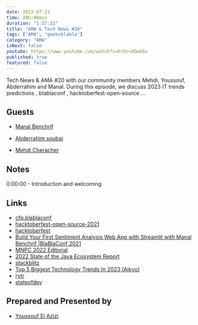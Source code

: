 ```yaml
---
date: 2022-07-23
time: 20h:00min
duration: "1:57:21"
title: "AMA & Tech News #20"
tags: ["AMA", "geeksblabla"]
category: "AMA"
isNext: false
youtube: https://www.youtube.com/watch?v=FrhrvdQwmSo
published: true
featured: false
---
```


Tech News & AMA #20 with our community members Mehdi, Youssouf, Abderrahim and Manal. During this episode, we discuss 2023 IT trends predictions , blablaconf , hacktoberfest-open-source ... 
## Guests

- [Manal Benchrif](https://twitter.com/benchrifmanal)

- [Abderrahim soubai](https://www.soubai.me/)

- [Mehdi Cheracher](https://twitter.com/Mehdi_Cheracher)

## Notes

0:00:00 - Introduction and welcoming


## Links

- [cfp.blablaconf](https://cfp.blablaconf.com/)
- [hacktoberfest-open-source-2021](https://geeksblabla.com/.../hacktoberfest-open-source-2021)
- [hacktoberfest](https://hacktoberfest.com/?fbclid=IwAR3W6o4ImjsK40Min99_hTt6tWrNT-atkdeso9xUjQDBiNbbwLoxOGZlo-M)
- [Build Your First Sentiment Analysis Web App with Streamlit with Manal Benchrif |BlaBlaConf 2021](https://www.youtube.com/watch?v=5plMb36qvLM)
- [MNPC 2022 Editorial](https://www.youtube.com/watch?v=QQLSbj1shHs&fbclid=IwAR3MRJ6eFhTJJH8JFswcZXV5t4M4M1WjsWts6ytZ0QnM99Md5ln7U_evAko)
- [2022 State of the Java Ecosystem Report](https://newrelic.com/resources/report/2022-state-of-java-ecosystem?fbclid=IwAR02xExRGP71qS94gNiX765jJ2MBBILdmvLi6vecgOe8yLSEuek9KQRnLKk)
- [stackblitz](https://stackblitz.com/codeflow?fbclid=IwAR0egKhHTfHSOEHDSKG1jD783L3fQ3Y5NNQzb5xyeKJ_JOVN89-YdBtwWi8)
- [Top 5 Biggest Technology Trends In 2023 (Aikyo)](https://medium.com/@aikyo.io/top-5-biggest-technology-trends-in-2023-7242256b1834)
- [rytr](https://rytr.me/?fbclid=IwAR36x8L6w4OZ9XQygrDN5I7qD-Xvj9ASnIsTrDu-h8Ag7l3FUrN-p_Cb13g)
- [stateofdev](https://stateofdev.ma/)


## Prepared and Presented by

- [Youssouf El Azizi](https://elazizi.com/)
